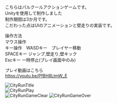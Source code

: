 
こちらはパルクールアクションゲームです。  
Unityを使用して制作しました  
制作期間は3か月です。  
こだわった点はUIのアニメーションと壁走りの実装です。  
  
操作方法  
マウス操作  
キー操作　WASDキー　プレイヤー移動  
          SPACEキー ジャンプ,壁走り,壁キック  
          Escキー 一時停止(プレイ画面中のみ)  
            
プレイ動画はこちら  
https://youtu.be/PfBH8LtmW_E  
  
  ![CityRunTitle](https://user-images.githubusercontent.com/71370181/111796425-82616a80-890b-11eb-9329-775651244ef0.png)  
  ![CityRunPlay](https://user-images.githubusercontent.com/71370181/111796446-87beb500-890b-11eb-82df-04e3f2ed65f0.png)  
![CityRunGameClear](https://user-images.githubusercontent.com/71370181/111800672-88594a80-890f-11eb-82d6-7a2fc0a7c3ac.png)
![CityRunGameOver](https://user-images.githubusercontent.com/71370181/111800685-8b543b00-890f-11eb-898b-0b3cd6b28153.png)

